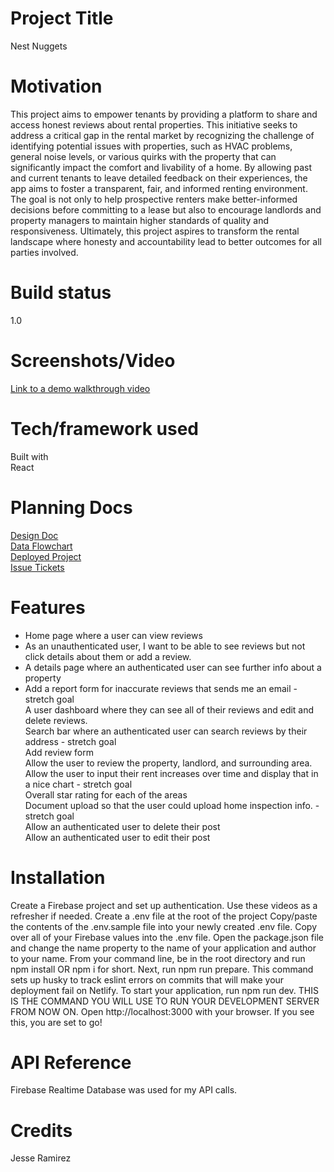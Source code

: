 # **Project Title**  
Nest Nuggets  

# **Motivation**  
This project aims to empower tenants by providing a platform to share and access honest reviews about rental properties. This initiative seeks to address a critical gap in the rental market by recognizing the challenge of identifying potential issues with properties, such as HVAC problems, general noise levels, or various quirks with the property that can significantly impact the comfort and livability of a home. By allowing past and current tenants to leave detailed feedback on their experiences, the app aims to foster a transparent, fair, and informed renting environment. The goal is not only to help prospective renters make better-informed decisions before committing to a lease but also to encourage landlords and property managers to maintain higher standards of quality and responsiveness. Ultimately, this project aspires to transform the rental landscape where honesty and accountability lead to better outcomes for all parties involved.

# **Build status**  
1.0  

# **Screenshots/Video**  
[Link to a demo walkthrough video](https://drive.google.com/file/d/1dGiXw3o6N1XQfL06IbAocRQ9JDfGc6zL/view?usp=sharing)  

# **Tech/framework used**  
Built with  
React  

# **Planning Docs**  
[Design Doc](https://drive.google.com/file/d/1y_8Nk5bb_w8uC-CBfwz9N1xtQcoyLFZO/view?usp=sharing)  
[Data Flowchart](https://drawsql.app/teams/jesses-team-7/diagrams/nest-nuggets)  
[Deployed Project](https://deploy-preview-49--nestnuggets.netlify.app/)  
[Issue Tickets](https://github.com/jgramirez0210/NestNuggets/issues)  

# **Features**  
- Home page where a user can view reviews  
- As an unauthenticated user, I want to be able to see reviews but not click details about them or add a review.  
- A details page where an authenticated user can see further info about a property   
- Add a report form for inaccurate reviews that sends me an email - stretch goal   
A user dashboard where they can see all of their reviews and edit and delete reviews.   
Search bar where an authenticated user can search reviews by their address - stretch goal  
Add review form  
Allow the user to review the property, landlord, and surrounding area.  
Allow the user to input their rent increases over time and display that in a nice chart - stretch goal  
Overall star rating for each of the areas   
Document upload so that the user could upload home inspection info. - stretch goal  
Allow an authenticated user to delete their post  
Allow an authenticated user to edit their post  

# **Installation**
Create a Firebase project and set up authentication. Use these videos as a refresher if needed.
Create a .env file at the root of the project
Copy/paste the contents of the .env.sample file into your newly created .env file.
Copy over all of your Firebase values into the .env file.
Open the package.json file and change the name property to the name of your application and author to your name.
From your command line, be in the root directory and run npm install OR npm i for short.
Next, run npm run prepare. This command sets up husky to track eslint errors on commits that will make your deployment fail on Netlify.
To start your application, run npm run dev. THIS IS THE COMMAND YOU WILL USE TO RUN YOUR DEVELOPMENT SERVER FROM NOW ON.
Open http://localhost:3000 with your browser.
If you see this, you are set to go!

# **API Reference**
Firebase Realtime Database was used for my API calls.

# **Credits**
Jesse Ramirez

  
